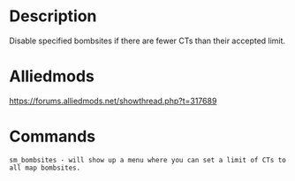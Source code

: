 # Description
Disable specified bombsites if there are fewer CTs than their accepted limit.

# Alliedmods
https://forums.alliedmods.net/showthread.php?t=317689

# Commands
```
sm_bombsites - will show up a menu where you can set a limit of CTs to all map bombsites.
```
